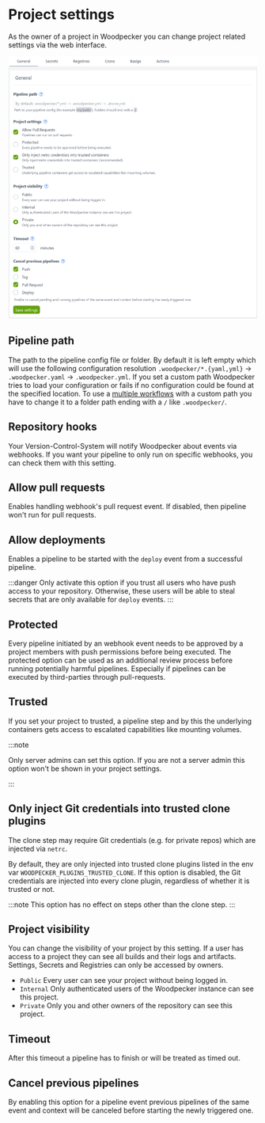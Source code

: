 # Project settings

As the owner of a project in Woodpecker you can change project related settings via the web interface.

![project settings](./project-settings.png)

## Pipeline path

The path to the pipeline config file or folder. By default it is left empty which will use the following configuration resolution `.woodpecker/*.{yaml,yml}` -> `.woodpecker.yaml` -> `.woodpecker.yml`. If you set a custom path Woodpecker tries to load your configuration or fails if no configuration could be found at the specified location. To use a [multiple workflows](./25-workflows.md) with a custom path you have to change it to a folder path ending with a `/` like `.woodpecker/`.

## Repository hooks

Your Version-Control-System will notify Woodpecker about events via webhooks. If you want your pipeline to only run on specific webhooks, you can check them with this setting.

## Allow pull requests

Enables handling webhook's pull request event. If disabled, then pipeline won't run for pull requests.

## Allow deployments

Enables a pipeline to be started with the `deploy` event from a successful pipeline.

:::danger
Only activate this option if you trust all users who have push access to your repository.
Otherwise, these users will be able to steal secrets that are only available for `deploy` events.
:::

## Protected

Every pipeline initiated by an webhook event needs to be approved by a project members with push permissions before being executed.
The protected option can be used as an additional review process before running potentially harmful pipelines. Especially if pipelines can be executed by third-parties through pull-requests.

## Trusted

If you set your project to trusted, a pipeline step and by this the underlying containers gets access to escalated capabilities like mounting volumes.

:::note

Only server admins can set this option. If you are not a server admin this option won't be shown in your project settings.

:::

## Only inject Git credentials into trusted clone plugins

The clone step may require Git credentials (e.g. for private repos) which are injected via `netrc`.

By default, they are only injected into trusted clone plugins listed in the env var `WOODPECKER_PLUGINS_TRUSTED_CLONE`.
If this option is disabled, the Git credentials are injected into every clone plugin, regardless of whether it is trusted or not.

:::note
This option has no effect on steps other than the clone step.
:::

## Project visibility

You can change the visibility of your project by this setting. If a user has access to a project they can see all builds and their logs and artifacts. Settings, Secrets and Registries can only be accessed by owners.

- `Public` Every user can see your project without being logged in.
- `Internal` Only authenticated users of the Woodpecker instance can see this project.
- `Private` Only you and other owners of the repository can see this project.

## Timeout

After this timeout a pipeline has to finish or will be treated as timed out.

## Cancel previous pipelines

By enabling this option for a pipeline event previous pipelines of the same event and context will be canceled before starting the newly triggered one.

